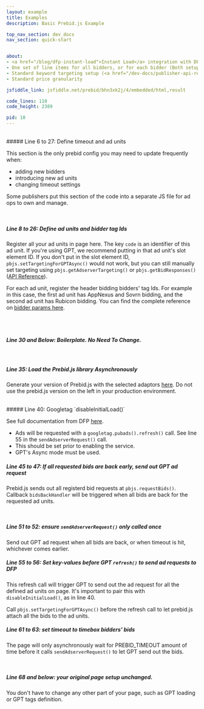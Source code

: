 ```yaml
---
layout: example
title: Examples
description: Basic Prebid.js Example

top_nav_section: dev_docs
nav_section: quick-start


about:
- <a href="/blog/dfp-instant-load">Instant Load</a> integration with DFP GPT single request asynchronous mode
- One set of line items for all bidders, or for each bidder (Both setups work with this example)
- Standard keyword targeting setup (<a href="/dev-docs/publisher-api-reference.html#bidderSettingsDefault">reference</a>).
- Standard price granularity

jsfiddle_link: jsfiddle.net/prebid/bhn3xk2j/4/embedded/html,result

code_lines: 110
code_height: 2389

pid: 10
---
```


<br>

<div markdown="1">
##### Line 6 to 27: Define timeout and ad units

This section is the only prebid config you may need to update frequently when:

- adding new bidders
- introducing new ad units
- changing timeout settings

Some publishers put this section of the code into a separate JS file for ad ops to own and manage.

</div>

<br>

<div markdown="1">

##### Line 8 to 26: Define ad units and bidder tag Ids

Register all your ad units in page here. The key `code` is an identifier of this ad unit. If you're using GPT, we recommend putting in that ad unit's slot element ID. If you don't put in the slot element ID, `pbjs.setTargetingForGPTAsync()` would not work, but you can still manually set targeting using `pbjs.getAdserverTargeting()` or `pbjs.getBidResponses()` ([API Reference](/dev-docs/publisher-api-reference.html)).

For each ad unit, register the header bidding bidders' tag Ids. For example in this case, the first ad unit has AppNexus and Sovrn bidding, and the second ad unit has Rubicon bidding. You can find the complete reference on [bidder params here](/dev-docs/bidders.html).

</div>

<br><br>

<div markdown="1">

##### Line 30 and Below: Boilerplate. No Need To Change.

</div>

<br>

<div markdown="1">

##### Line 35: Load the Prebid.js library Asynchronously

Generate your version of Prebid.js with the selected adaptors [here](http://prebid.org/download.html). Do not use the prebid.js version on the left in your production environment.

</div>

<br>

<div markdown="1">
##### Line 40: Googletag `disableInitialLoad()`

See full documentation from DFP [here](https://developers.google.com/doubleclick-gpt/reference#googletag.PubAdsService_disableInitialLoad).

- Ads will be requested with a `googletag.pubads().refresh()` call. See line 55 in the `sendAdserverRequest()` call.
- This should be set prior to enabling the service.
- GPT's Async mode must be used.

</div>

<div markdown="1">

##### Line 45 to 47: If all requested bids are back early, send out GPT ad request

Prebid.js sends out all registerd bid requests at `pbjs.requestBids()`.
Callback `bidsBackHandler` will be triggered when all bids are back for the requested ad units. 

</div>

<br>

<div markdown="1">

##### Line 51 to 52: ensure `sendAdserverRequest()` only called once

Send out GPT ad request when all bids are back, or when timeout is hit, whichever comes earlier.

<div markdown="1">

##### Line 55 to 56: Set key-values before GPT `refresh()` to send ad requests to DFP

This refresh call will trigger GPT to send out the ad request for all the defined ad units on page. It's important to pair this with `disableInitialLoad()`, as in line 40.

Call `pbjs.setTargetingForGPTAsync()` before the refresh call to let prebid.js attach all the bids to the ad units.

</div>

<div markdown="1">

##### Line 61 to 63: set timeout to timebox bidders' bids

The page will only asynchronously wait for PREBID_TIMEOUT amount of time before it calls `sendAdserverRequest()` to let GPT send out the bids.

</div>

<br>

<div markdown="1">

##### Line 68 and below: your original page setup unchanged.

You don't have to change any other part of your page, such as GPT loading or GPT tags definition.


